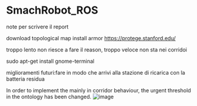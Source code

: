 # SmachRobot_ROS

note per scrivere il report

download topological map
install armor
https://protege.stanford.edu/

troppo lento non riesce a fare il reason, troppo veloce non sta nei corridoi

sudo apt-get install gnome-terminal

miglioramenti futuri:fare in modo che arrivi alla stazione di ricarica con la batteria residua

In order to implement the mainly in corridor behaviour, the urgent threshold in the ontology has been changed.
![image](https://github.com/Imdimark/SmachRobot_ROS/assets/78663960/5085a9b5-4172-486f-894a-04a6ba1a9bef)
